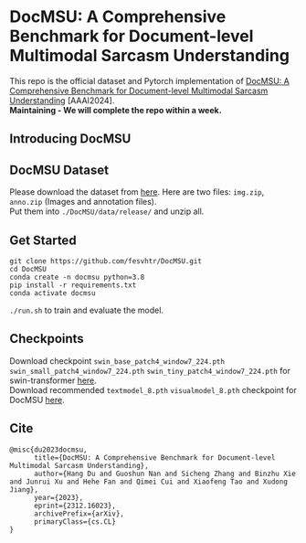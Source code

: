 # DocMSU: A Comprehensive Benchmark for Document-level Multimodal Sarcasm Understanding
This repo is the official dataset and Pytorch implementation of [DocMSU: A Comprehensive Benchmark for Document-level Multimodal Sarcasm Understanding](https://arxiv.org/abs/2312.16023) [AAAI2024].  
**Maintaining - We will complete the repo within a week.**
## Introducing DocMSU
## DocMSU Dataset
Please download the dataset from [here](https://drive.google.com/drive/folders/1g4jI9ZVGtNd3pXm7y7cZkimDur5u50Fq?usp=sharing). Here are two files: `img.zip`, `anno.zip` (Images and annotation files).  
Put them into `./DocMSU/data/release/` and unzip all.
## Get Started
```
git clone https://github.com/fesvhtr/DocMSU.git
cd DocMSU
conda create -n docmsu python=3.8
pip install -r requirements.txt
conda activate docmsu
```
`./run.sh` to train and evaluate the model.
## Checkpoints
Download checkpoint `swin_base_patch4_window7_224.pth` `swin_small_patch4_window7_224.pth` `swin_tiny_patch4_window7_224.pth` for swin-transformer [here](https://github.com/microsoft/Swin-Transformer).  
Download recommended `textmodel_8.pth` `visualmodel_8.pth` checkpoint for DocMSU [here](https://drive.google.com/drive/folders/14wJpFtwDyH3xm23OASGTvQSlFbnPcfA8?usp=sharing).
## Cite
```
@misc{du2023docmsu,
      title={DocMSU: A Comprehensive Benchmark for Document-level Multimodal Sarcasm Understanding}, 
      author={Hang Du and Guoshun Nan and Sicheng Zhang and Binzhu Xie and Junrui Xu and Hehe Fan and Qimei Cui and Xiaofeng Tao and Xudong Jiang},
      year={2023},
      eprint={2312.16023},
      archivePrefix={arXiv},
      primaryClass={cs.CL}
}
